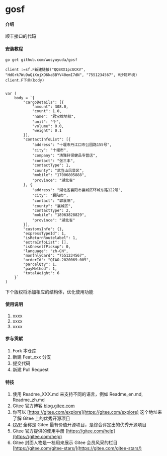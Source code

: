 # gosf

#### 介绍
顺丰接口的代码


#### 安装教程

```
go get github.com/wosyuyuda/gosf

client :=sf.F新建链接("QQBXX1pcUCKV", "HdOrk7Wu9uQiXnjXO6kaBBYV40emI7dN", "7551234567", V沙箱环境)
client.F下单(body)


var (
	body = `{
		"cargoDetails": [{
			"amount": 308.0,
			"count": 1.0,
			"name": "君宝牌地毯",
			"unit": "个",
			"volume": 0.0,
			"weight": 0.1
		}],
		"contactInfoList": [{
			"address": "十堰市丹江口市公园路155号",
			"city": "十堰市",
			"company": "清雅轩保健品专营店",
			"contact": "张三丰",
			"contactType": 1,
			"county": "武当山风景区",
			"mobile": "17006805888",
			"province": "湖北省"
		}, {
			"address": "湖北省襄阳市襄城区环城东路122号",
			"city": "襄阳市",
			"contact": "郭襄阳",
			"county": "襄城区",
			"contactType": 2,
			"mobile": "18963828829",
			"province": "湖北省"
		}],
		"customsInfo": {},
		"expressTypeId": 1,
		"isReturnRoutelabel": 1,
		"extraInfoList": [],
		"isOneselfPickup": 0,
		"language": "zh-CN",
		"monthlyCard": "7551234567",
		"orderId": "QIAO-2020069-005",
		"parcelQty": 1,
		"payMethod": 1,
		"totalWeight": 6
	}`
)

```
下个版权将添加相应的结构体，优化使用功能

#### 使用说明

1.  xxxx
2.  xxxx
3.  xxxx

#### 参与贡献

1.  Fork 本仓库
2.  新建 Feat_xxx 分支
3.  提交代码
4.  新建 Pull Request


#### 特技

1.  使用 Readme\_XXX.md 来支持不同的语言，例如 Readme\_en.md, Readme\_zh.md
2.  Gitee 官方博客 [blog.gitee.com](https://blog.gitee.com)
3.  你可以 [https://gitee.com/explore](https://gitee.com/explore) 这个地址来了解 Gitee 上的优秀开源项目
4.  [GVP](https://gitee.com/gvp) 全称是 Gitee 最有价值开源项目，是综合评定出的优秀开源项目
5.  Gitee 官方提供的使用手册 [https://gitee.com/help](https://gitee.com/help)
6.  Gitee 封面人物是一档用来展示 Gitee 会员风采的栏目 [https://gitee.com/gitee-stars/](https://gitee.com/gitee-stars/)

